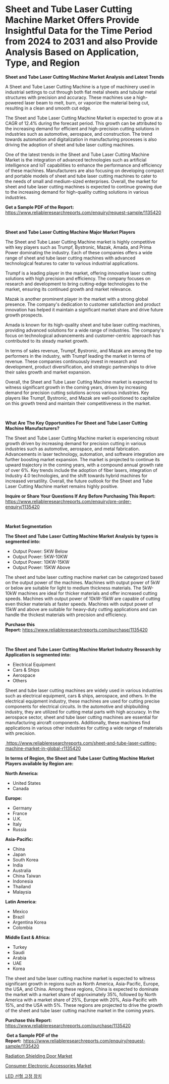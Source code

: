 <p><h1>Sheet and Tube Laser Cutting Machine Market Offers Provide Insightful Data for the Time Period from 2024 to 2031 and also Provide Analysis Based on Application, Type, and Region</h1></p><p><strong>Sheet and Tube Laser Cutting Machine Market Analysis and Latest Trends</strong></p>
<p><p>A Sheet and Tube Laser Cutting Machine is a type of machinery used in industrial settings to cut through both flat metal sheets and tubular metal structures with precision and accuracy. These machines use a high-powered laser beam to melt, burn, or vaporize the material being cut, resulting in a clean and smooth cut edge.</p><p>The Sheet and Tube Laser Cutting Machine Market is expected to grow at a CAGR of 12.4% during the forecast period. This growth can be attributed to the increasing demand for efficient and high-precision cutting solutions in industries such as automotive, aerospace, and construction. The trend towards automation and digitalization in manufacturing processes is also driving the adoption of sheet and tube laser cutting machines.</p><p>One of the latest trends in the Sheet and Tube Laser Cutting Machine Market is the integration of advanced technologies such as artificial intelligence and IoT capabilities to enhance the performance and efficiency of these machines. Manufacturers are also focusing on developing compact and portable models of sheet and tube laser cutting machines to cater to the needs of small and medium-sized enterprises. Overall, the market for sheet and tube laser cutting machines is expected to continue growing due to the increasing demand for high-quality cutting solutions in various industries.</p></p>
<p><strong>Get a Sample PDF of the Report:&nbsp;</strong> <a href="https://www.reliableresearchreports.com/enquiry/request-sample/1135420">https://www.reliableresearchreports.com/enquiry/request-sample/1135420</a></p>
<p>&nbsp;</p>
<p><strong>Sheet and Tube Laser Cutting Machine Major Market Players</strong></p>
<p><p>The Sheet and Tube Laser Cutting Machine market is highly competitive with key players such as Trumpf, Bystronic, Mazak, Amada, and Prima Power dominating the industry. Each of these companies offers a wide range of sheet and tube laser cutting machines with advanced technological features to cater to various industrial applications.</p><p>Trumpf is a leading player in the market, offering innovative laser cutting solutions with high precision and efficiency. The company focuses on research and development to bring cutting-edge technologies to the market, ensuring its continued growth and market relevance.</p><p>Mazak is another prominent player in the market with a strong global presence. The company's dedication to customer satisfaction and product innovation has helped it maintain a significant market share and drive future growth prospects.</p><p>Amada is known for its high-quality sheet and tube laser cutting machines, providing advanced solutions for a wide range of industries. The company's focus on technological advancements and customer-centric approach has contributed to its steady market growth.</p><p>In terms of sales revenue, Trumpf, Bystronic, and Mazak are among the top performers in the industry, with Trumpf leading the market in terms of revenue. These companies continuously invest in research and development, product diversification, and strategic partnerships to drive their sales growth and market expansion.</p><p>Overall, the Sheet and Tube Laser Cutting Machine market is expected to witness significant growth in the coming years, driven by increasing demand for precision cutting solutions across various industries. Key players like Trumpf, Bystronic, and Mazak are well-positioned to capitalize on this growth trend and maintain their competitiveness in the market.</p></p>
<p>&nbsp;</p>
<p><strong>What Are The Key Opportunities For Sheet and Tube Laser Cutting Machine Manufacturers?</strong></p>
<p><p>The Sheet and Tube Laser Cutting Machine market is experiencing robust growth driven by increasing demand for precision cutting in various industries such as automotive, aerospace, and metal fabrication. Advancements in laser technology, automation, and software integration are further boosting market expansion. The market is projected to continue its upward trajectory in the coming years, with a compound annual growth rate of over 6%. Key trends include the adoption of fiber lasers, integration of Industry 4.0 technologies, and the shift towards hybrid machines for increased versatility. Overall, the future outlook for the Sheet and Tube Laser Cutting Machine market remains highly positive.</p></p>
<p><strong>Inquire or Share Your Questions If Any Before Purchasing This Report:</strong> <a href="https://www.reliableresearchreports.com/enquiry/pre-order-enquiry/1135420">https://www.reliableresearchreports.com/enquiry/pre-order-enquiry/1135420</a></p>
<p>&nbsp;</p>
<p><strong>Market Segmentation</strong></p>
<p><strong>The Sheet and Tube Laser Cutting Machine Market Analysis by types is segmented into:</strong></p>
<p><ul><li>Output Power: 5KW Below</li><li>Output Power: 5KW-10KW</li><li>Output Power: 10KW-15KW</li><li>Output Power: 15KW Above</li></ul></p>
<p><p>The sheet and tube laser cutting machine market can be categorized based on the output power of the machines. Machines with output power of 5kW or below are suitable for light to medium thickness materials. The 5kW-10kW machines are ideal for thicker materials and offer increased cutting speeds. Machines with output power of 10kW-15kW are capable of cutting even thicker materials at faster speeds. Machines with output power of 15kW and above are suitable for heavy-duty cutting applications and can handle the thickest materials with precision and efficiency.</p></p>
<p><strong>Purchase this Report:&nbsp;</strong><a href="https://www.reliableresearchreports.com/purchase/1135420">https://www.reliableresearchreports.com/purchase/1135420</a></p>
<p>&nbsp;</p>
<p><strong>The Sheet and Tube Laser Cutting Machine Market Industry Research by Application is segmented into:</strong></p>
<p><ul><li>Electrical Equipment</li><li>Cars & Ships</li><li>Aerospace</li><li>Others</li></ul></p>
<p><p>Sheet and tube laser cutting machines are widely used in various industries such as electrical equipment, cars & ships, aerospace, and others. In the electrical equipment industry, these machines are used for cutting precise components for electrical circuits. In the automotive and shipbuilding industry, they are utilized for cutting metal parts with high accuracy. In the aerospace sector, sheet and tube laser cutting machines are essential for manufacturing aircraft components. Additionally, these machines find applications in various other industries for cutting a wide range of materials with precision.</p></p>
<p><a href="https://www.reliableresearchreports.com/sheet-and-tube-laser-cutting-machine-market-in-global-r1135420">&nbsp;https://www.reliableresearchreports.com/sheet-and-tube-laser-cutting-machine-market-in-global-r1135420</a></p>
<p><strong>In terms of Region, the Sheet and Tube Laser Cutting Machine Market Players available by Region are:</strong></p>
<p>
    <p> <strong> North America: </strong>
        <ul>
            <li>United States</li>
            <li>Canada</li>
        </ul>
        </p> 
    <p> <strong> Europe: </strong>
        <ul>
            <li>Germany</li>
            <li>France</li>
            <li>U.K.</li>
            <li>Italy</li>
            <li>Russia</li>
        </ul>
        </p> 
    <p> <strong> Asia-Pacific: </strong>
        <ul>
            <li>China</li>
            <li>Japan</li>
            <li>South Korea</li>
            <li>India</li>
            <li>Australia</li>
            <li>China Taiwan</li>
            <li>Indonesia</li>
            <li>Thailand</li>
            <li>Malaysia</li>
        </ul>
        </p> 
    <p> <strong> Latin America: </strong>
        <ul>
            <li>Mexico</li>
            <li>Brazil</li>
            <li>Argentina Korea</li>
            <li>Colombia</li>
        </ul>
        </p> 
    <p> <strong> Middle East & Africa: </strong>
        <ul>
            <li>Turkey</li>
            <li>Saudi</li>
            <li>Arabia</li>
            <li>UAE</li>
            <li>Korea</li>
        </ul>
    </p>
    </p>
<p><p>The sheet and tube laser cutting machine market is expected to witness significant growth in regions such as North America, Asia-Pacific, Europe, the USA, and China. Among these regions, China is expected to dominate the market with a market share of approximately 35%, followed by North America with a market share of 25%, Europe with 20%, Asia-Pacific with 15%, and the USA with 5%. These regions are projected to drive the growth of the sheet and tube laser cutting machine market in the coming years.</p></p>
<p><strong>Purchase this Report: </strong><a href="https://www.reliableresearchreports.com/purchase/1135420">https://www.reliableresearchreports.com/purchase/1135420</a></p>
<p>&nbsp;<strong>Get a Sample PDF of the Report:&nbsp;&nbsp;</strong><a href="https://www.reliableresearchreports.com/enquiry/request-sample/1135420">https://www.reliableresearchreports.com/enquiry/request-sample/1135420</a></p>
<p><strong></strong></p>
<p><p><a href="https://www.linkedin.com/pulse/radiation-shielding-door-market-exploring-share-trends-xiwve?trackingId=Y7%2F1H8dTd4V6puhBC4GZsw%3D%3D">Radiation Shielding Door Market</a></p><p><a href="https://www.linkedin.com/pulse/consumer-electronic-accessories-market-size-outlook-forecast-jjete?trackingId=Twmz7tp1%2FAJ%2BZB7MvrDYRw%3D%3D">Consumer Electronic Accessories Market</a></p><p><a href="https://medium.com/@cheddar67856/led-%EC%84%A0%ED%98%95-%EC%A1%B0%EB%AA%85-%EC%9E%A5%EC%B9%98-%EC%8B%9C%EC%9E%A5-%EC%A0%84%EB%A7%9D-%EC%82%B0%EC%97%85-%EA%B0%9C%EC%9A%94-%EB%B0%8F-%EC%98%88%EC%B8%A1-2024%EB%85%84%EB%B6%80%ED%84%B0-2031%EB%85%84%EA%B9%8C%EC%A7%80-96af1ab8515b">LED 선형 고정 장치</a></p></p>